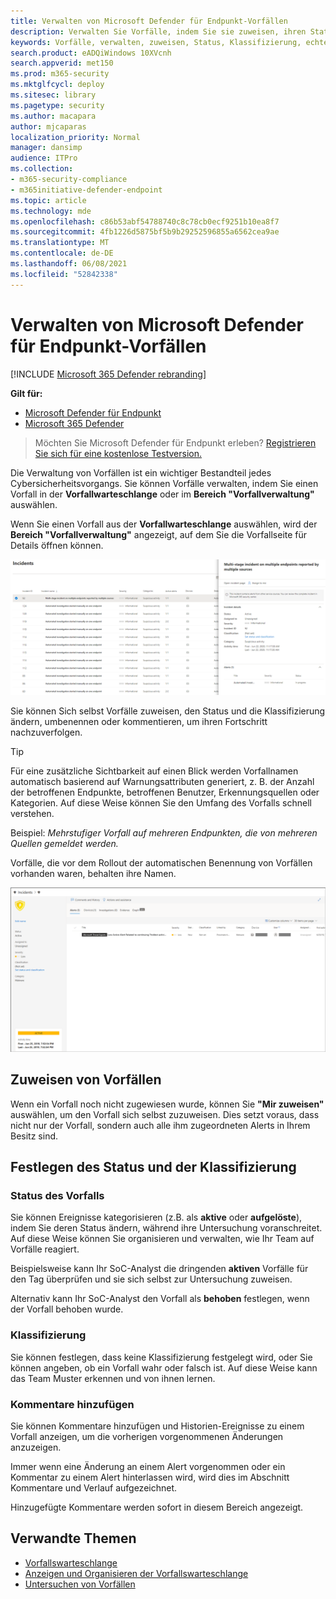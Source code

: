 ```yaml
---
title: Verwalten von Microsoft Defender für Endpunkt-Vorfällen
description: Verwalten Sie Vorfälle, indem Sie sie zuweisen, ihren Status aktualisieren oder die Klassifizierung festlegen.
keywords: Vorfälle, verwalten, zuweisen, Status, Klassifizierung, echte Warnung, falsche Warnung
search.product: eADQiWindows 10XVcnh
search.appverid: met150
ms.prod: m365-security
ms.mktglfcycl: deploy
ms.sitesec: library
ms.pagetype: security
ms.author: macapara
author: mjcaparas
localization_priority: Normal
manager: dansimp
audience: ITPro
ms.collection:
- m365-security-compliance
- m365initiative-defender-endpoint
ms.topic: article
ms.technology: mde
ms.openlocfilehash: c86b53abf54788740c8c78cb0ecf9251b10ea8f7
ms.sourcegitcommit: 4fb1226d5875bf5b9b29252596855a6562cea9ae
ms.translationtype: MT
ms.contentlocale: de-DE
ms.lasthandoff: 06/08/2021
ms.locfileid: "52842338"
---
```

# <a name="manage-microsoft-defender-for-endpoint-incidents"></a>Verwalten von Microsoft Defender für Endpunkt-Vorfällen

[!INCLUDE [Microsoft 365 Defender rebranding](../../includes/microsoft-defender.md)]


**Gilt für:**
- [Microsoft Defender für Endpunkt](https://go.microsoft.com/fwlink/p/?linkid=2154037)
- [Microsoft 365 Defender](https://go.microsoft.com/fwlink/?linkid=2118804)

> Möchten Sie Microsoft Defender für Endpunkt erleben? [Registrieren Sie sich für eine kostenlose Testversion.](https://www.microsoft.com/microsoft-365/windows/microsoft-defender-atp?ocid=docs-wdatp-exposedapis-abovefoldlink)

Die Verwaltung von Vorfällen ist ein wichtiger Bestandteil jedes Cybersicherheitsvorgangs. Sie können Vorfälle verwalten, indem Sie einen Vorfall in der **Vorfallwarteschlange** oder im **Bereich "Vorfallverwaltung"** auswählen. 


Wenn Sie einen Vorfall aus der **Vorfallwarteschlange** auswählen, wird der **Bereich "Vorfallverwaltung"** angezeigt, auf dem Sie die Vorfallseite für Details öffnen können.


![Abbildung des Bereichs "Vorfallverwaltung"](images/atp-incidents-mgt-pane-updated.png)

Sie können Sich selbst Vorfälle zuweisen, den Status und die Klassifizierung ändern, umbenennen oder kommentieren, um ihren Fortschritt nachzuverfolgen.

> [!TIP]
> Für eine zusätzliche Sichtbarkeit auf einen Blick werden Vorfallnamen automatisch basierend auf Warnungsattributen generiert, z. B. der Anzahl der betroffenen Endpunkte, betroffenen Benutzer, Erkennungsquellen oder Kategorien. Auf diese Weise können Sie den Umfang des Vorfalls schnell verstehen.
>
> Beispiel: *Mehrstufiger Vorfall auf mehreren Endpunkten, die von mehreren Quellen gemeldet werden.*
>
> Vorfälle, die vor dem Rollout der automatischen Benennung von Vorfällen vorhanden waren, behalten ihre Namen.
>


![Abbildung der Vorfalldetailseite](images/atp-incident-details-updated.png)

## <a name="assign-incidents"></a>Zuweisen von Vorfällen
Wenn ein Vorfall noch nicht zugewiesen wurde, können Sie **"Mir zuweisen"** auswählen, um den Vorfall sich selbst zuzuweisen. Dies setzt voraus, dass nicht nur der Vorfall, sondern auch alle ihm zugeordneten Alerts in Ihrem Besitz sind.

## <a name="set-status-and-classification"></a>Festlegen des Status und der Klassifizierung
### <a name="incident-status"></a>Status des Vorfalls
Sie können Ereignisse kategorisieren (z.B. als **aktive** oder **aufgelöste**), indem Sie deren Status ändern, während ihre Untersuchung voranschreitet. Auf diese Weise können Sie organisieren und verwalten, wie Ihr Team auf Vorfälle reagiert.

Beispielsweise kann Ihr SoC-Analyst die dringenden **aktiven** Vorfälle für den Tag überprüfen und sie sich selbst zur Untersuchung zuweisen.

Alternativ kann Ihr SoC-Analyst den Vorfall als **behoben** festlegen, wenn der Vorfall behoben wurde. 

### <a name="classification"></a>Klassifizierung
Sie können festlegen, dass keine Klassifizierung festgelegt wird, oder Sie können angeben, ob ein Vorfall wahr oder falsch ist. Auf diese Weise kann das Team Muster erkennen und von ihnen lernen.

### <a name="add-comments"></a>Kommentare hinzufügen
Sie können Kommentare hinzufügen und Historien-Ereignisse zu einem Vorfall anzeigen, um die vorherigen vorgenommenen Änderungen anzuzeigen.

Immer wenn eine Änderung an einem Alert vorgenommen oder ein Kommentar zu einem Alert hinterlassen wird, wird dies im Abschnitt Kommentare und Verlauf aufgezeichnet.

Hinzugefügte Kommentare werden sofort in diesem Bereich angezeigt.



## <a name="related-topics"></a>Verwandte Themen
- [Vorfallswarteschlange](/microsoft-365/security/defender-endpoint/view-incidents-queue)
- [Anzeigen und Organisieren der Vorfallswarteschlange](view-incidents-queue.md)
- [Untersuchen von Vorfällen](investigate-incidents.md)
